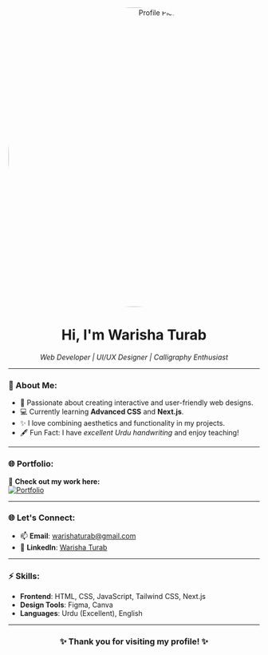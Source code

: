 <!-- Header Section -->
<div align="center">
  <img src="https://img.freepik.com/premium-vector/web-development-programming-code-testing-ui-concept-with-laptop-displaying-futuristic-code_375605-307.jpg?w=826" alt="Profile Picture" style="border-radius:50%" width="600">
  <h1>Hi, I'm Warisha Turab</h1>
  <p><em>Web Developer | UI/UX Designer | Calligraphy Enthusiast</em></p>
</div>

---

### 👀 About Me:
- 🌟 Passionate about creating interactive and user-friendly web designs.  
- 💻 Currently learning **Advanced CSS** and **Next.js**.  
- ✨ I love combining aesthetics and functionality in my projects.  
- 🖋️ Fun Fact: I have *excellent Urdu handwriting* and enjoy teaching!  

---

### 🌐 Portfolio:
🎨 **Check out my work here:**  
[![Portfolio](https://img.shields.io/badge/My_Portfolio-Click_Here-blue?style=for-the-badge&logo=vercel)](https://personal-portfolio-with-nextjs-two.vercel.app/)  

---

### 🌐 Let's Connect:
- 📫 **Email**: [warishaturab@gmail.com](mailto:warishaturab@gmail.com)  
- 💼 **LinkedIn**: [Warisha Turab](https://www.linkedin.com/in/warisha-turab)  

---

### ⚡ Skills:
- **Frontend**: HTML, CSS, JavaScript, Tailwind CSS, Next.js  
- **Design Tools**: Figma, Canva  
- **Languages**: Urdu (Excellent), English  

---

<div align="center">
  <h3>✨ Thank you for visiting my profile! ✨</h3>
</div>


<!---
warisha234/warisha234 is a ✨ special ✨ repository because its `README.md` (this file) appears on your GitHub profile.
You can click the Preview link to take a look at your changes.
--->
